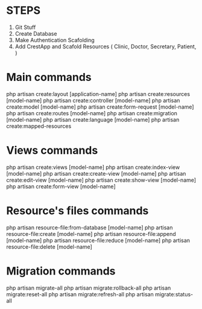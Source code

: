 # STEPS
1. Git Stuff
2. Create Database 
3. Make Authentication Scafolding
4. Add CrestApp  and Scafold Resources ( Clinic, Doctor, Secretary, Patient, )


# Main commands
php artisan create:layout [application-name]
php artisan create:resources [model-name]
php artisan create:controller [model-name]
php artisan create:model [model-name]
php artisan create:form-request [model-name]
php artisan create:routes [model-name]
php artisan create:migration [model-name]
php artisan create:language [model-name]
php artisan create:mapped-resources
# Views commands
php artisan create:views [model-name]
php artisan create:index-view [model-name]
php artisan create:create-view [model-name]
php artisan create:edit-view [model-name]
php artisan create:show-view [model-name]
php artisan create:form-view [model-name]
# Resource's files commands
php artisan resource-file:from-database [model-name]
php artisan resource-file:create [model-name]
php artisan resource-file:append [model-name]
php artisan resource-file:reduce [model-name]
php artisan resource-file:delete [model-name]
# Migration commands
php artisan migrate-all
php artisan migrate:rollback-all
php artisan migrate:reset-all
php artisan migrate:refresh-all
php artisan migrate:status-all

